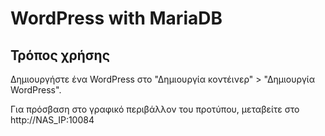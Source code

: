 WordPress with MariaDB
=========

## Τρόπος χρήσης
Δημιουργήστε ένα WordPress στο "Δημιουργία κοντέινερ" > "Δημιουργία WordPress".

Για πρόσβαση στο γραφικό περιβάλλον του προτύπου, μεταβείτε στο http://NAS_IP:10084
